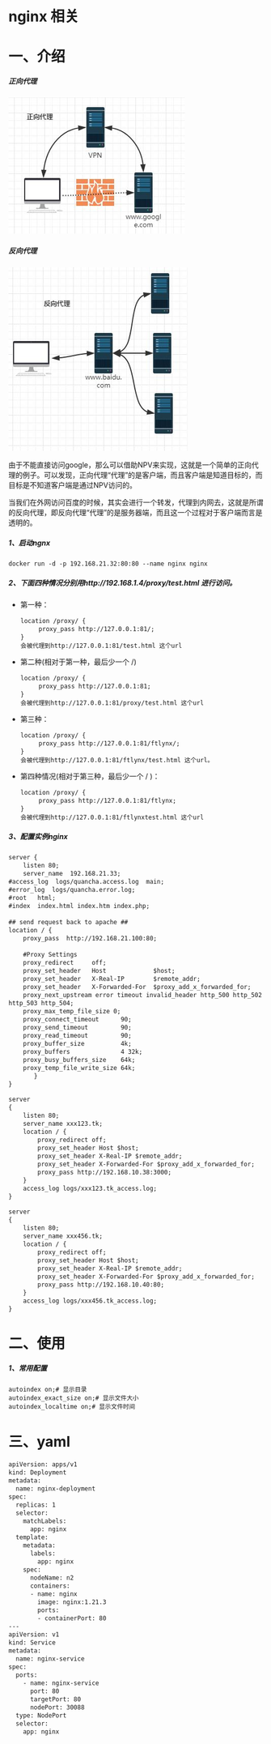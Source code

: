 # nginx 相关

# 一、介绍

##### 正向代理

![forward_proxy](../../imgs/forward_proxy.jpg)

##### 反向代理

![reverse_proxy](../../imgs/reverse_proxy.jpg)

由于不能直接访问google，那么可以借助NPV来实现，这就是一个简单的正向代理的例子。可以发现，正向代理“代理”的是客户端，而且客户端是知道目标的，而目标是不知道客户端是通过NPV访问的。

当我们在外网访问百度的时候，其实会进行一个转发，代理到内网去，这就是所谓的反向代理，即反向代理“代理”的是服务器端，而且这一个过程对于客户端而言是透明的。

##### 1、启动ngnx

```
docker run -d -p 192.168.21.32:80:80 --name nginx nginx
```

##### 2、下面四种情况分别用http://192.168.1.4/proxy/test.html 进行访问。

- 第一种：

  ```
  location /proxy/ {
       proxy_pass http://127.0.0.1:81/;
  }
  会被代理到http://127.0.0.1:81/test.html 这个url
  ```

- 第二种(相对于第一种，最后少一个 /)

  ```
  location /proxy/ {
       proxy_pass http://127.0.0.1:81;
  }
  会被代理到http://127.0.0.1:81/proxy/test.html 这个url
  ```

- 第三种：

  ```
  location /proxy/ {
       proxy_pass http://127.0.0.1:81/ftlynx/;
  }
  会被代理到http://127.0.0.1:81/ftlynx/test.html 这个url。
  ```

- 第四种情况(相对于第三种，最后少一个 / )：

  ```
  location /proxy/ {
       proxy_pass http://127.0.0.1:81/ftlynx;
  }
  会被代理到http://127.0.0.1:81/ftlynxtest.html 这个url
  ```

##### 3、配置实例nginx

```
server {
    listen 80;
    server_name  192.168.21.33;
#access_log  logs/quancha.access.log  main;
#error_log  logs/quancha.error.log;
#root   html;
#index  index.html index.htm index.php;

## send request back to apache ##
location / {
    proxy_pass  http://192.168.21.100:80;

    #Proxy Settings
    proxy_redirect     off;
    proxy_set_header   Host             $host;
    proxy_set_header   X-Real-IP        $remote_addr;
    proxy_set_header   X-Forwarded-For  $proxy_add_x_forwarded_for;
    proxy_next_upstream error timeout invalid_header http_500 http_502 http_503 http_504;
    proxy_max_temp_file_size 0;
    proxy_connect_timeout      90;
    proxy_send_timeout         90;
    proxy_read_timeout         90;
    proxy_buffer_size          4k;
    proxy_buffers              4 32k;
    proxy_busy_buffers_size    64k;
    proxy_temp_file_write_size 64k;
       }
}
```

```
server
{
    listen 80;
    server_name xxx123.tk;
    location / {
        proxy_redirect off;
        proxy_set_header Host $host;
        proxy_set_header X-Real-IP $remote_addr;
        proxy_set_header X-Forwarded-For $proxy_add_x_forwarded_for;
        proxy_pass http://192.168.10.38:3000;
    }
    access_log logs/xxx123.tk_access.log;
}
```

```
server
{
    listen 80;
    server_name xxx456.tk;
    location / {
        proxy_redirect off;
        proxy_set_header Host $host;
        proxy_set_header X-Real-IP $remote_addr;
        proxy_set_header X-Forwarded-For $proxy_add_x_forwarded_for;
        proxy_pass http://192.168.10.40:80;
    }
    access_log logs/xxx456.tk_access.log;
}
```

# 二、使用

##### 1、常用配置

```
autoindex on;# 显示目录
autoindex_exact_size on;# 显示文件大小
autoindex_localtime on;# 显示文件时间
```

# 三、yaml

```
apiVersion: apps/v1
kind: Deployment
metadata:
  name: nginx-deployment
spec:
  replicas: 1
  selector:
    matchLabels:
      app: nginx
  template:
    metadata:
      labels:
        app: nginx
    spec:
      nodeName: n2
      containers:
      - name: nginx
        image: nginx:1.21.3
        ports:
        - containerPort: 80
---
apiVersion: v1
kind: Service
metadata:
  name: nginx-service
spec:
  ports:
    - name: nginx-service
      port: 80
      targetPort: 80
      nodePort: 30088
  type: NodePort
  selector:
    app: nginx
```

